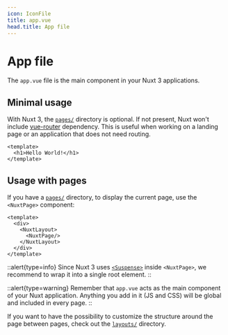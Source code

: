 ```yaml
---
icon: IconFile
title: app.vue
head.title: App file
---
```


# App file

The `app.vue` file is the main component in your Nuxt 3 applications.

## Minimal usage

With Nuxt 3, the [`pages/`](/guide/directory-structure/pages) directory is optional. If not present, Nuxt won't include [vue-router](https://router.vuejs.org/) dependency. This is useful when working on a landing page or an application that does not need routing.

```vue [app.vue]
<template>
  <h1>Hello World!</h1>
</template>
```

## Usage with pages

If you have a [`pages/`](/guide/directory-structure/pages) directory, to display the current page, use the `<NuxtPage>` component:

```vue [app.vue]
<template>
  <div>
    <NuxtLayout>
      <NuxtPage/>
    </NuxtLayout>
  </div>
</template>
```

::alert{type=info}
Since Nuxt 3 uses [`<Suspense>`](https://vuejs.org/guide/built-ins/suspense.html#suspense) inside `<NuxtPage>`, we recommend to wrap it into a single root element.
::

::alert{type=warning}
Remember that `app.vue` acts as the main component of your Nuxt application. Anything you add in it (JS and CSS) will be global and included in every page.
::

If you want to have the possibility to customize the structure around the page between pages, check out the [`layouts/`](/guide/directory-structure/layouts) directory.
